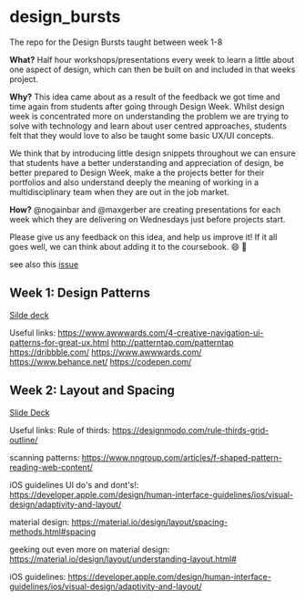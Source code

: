 # design_bursts
The repo for the Design Bursts taught between week 1-8

**What?**
Half hour workshops/presentations every week to learn a little about one aspect of design, which can then be built on and included in that weeks project. 

**Why?**
This idea came about as a result of the feedback we got time and time again from students after going through Design Week. Whilst design week is concentrated more on understanding the problem we are trying to solve with technology and learn about user centred approaches, students felt that they would love to also be taught some basic UX/UI concepts.

We think that by introducing little design snippets throughout we can ensure that students have a better understanding and appreciation of design, be better prepared to Design Week, make a the projects better for their portfolios and also understand deeply the meaning of working in a multidisciplinary team when they are out in the job market. 

**How?**
@nogainbar and @maxgerber are creating presentations for each week which they are delivering on Wednesdays just before projects start. 


Please give us any feedback on this idea, and help us improve it! If it all goes well, we can think about adding it to the coursebook. 😄 🎉 

see also this [issue](https://github.com/foundersandcoders/master-reference/issues/882)



## Week 1: Design Patterns
[Silde deck](https://docs.google.com/presentation/u/3/d/1Qus1BOmpF-3rMBiulsyUf0YVPgubFHzmH9tcu6wrc9A/edit?usp=sharing)

Useful links:
https://www.awwwards.com/4-creative-navigation-ui-patterns-for-great-ux.html
http://patterntap.com/patterntap
https://dribbble.com/
https://www.awwwards.com/
https://www.behance.net/
https://codepen.com/


## Week 2: Layout and Spacing
[Slide Deck](https://docs.google.com/presentation/d/1mbzmHJ8UFGosmjwJaxOSJl-PuaQtqxzJKKU4ExGWxrg/edit#slide=id.g3d4c4019a0_1_276)

Useful links:
Rule of thirds: 
https://designmodo.com/rule-thirds-grid-outline/

scanning patterns: 
https://www.nngroup.com/articles/f-shaped-pattern-reading-web-content/

iOS guidelines UI do's and dont's!: https://developer.apple.com/design/human-interface-guidelines/ios/visual-design/adaptivity-and-layout/

material design:
https://material.io/design/layout/spacing-methods.html#spacing

geeking out even more on material design: 
https://material.io/design/layout/understanding-layout.html#

iOS guidelines:
https://developer.apple.com/design/human-interface-guidelines/ios/visual-design/adaptivity-and-layout/
